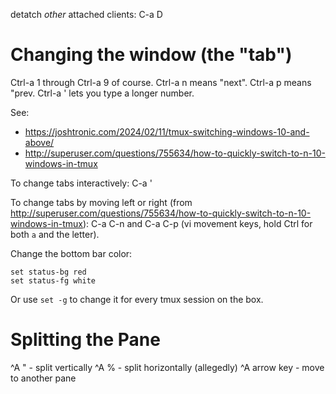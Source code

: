 detatch *other* attached clients: C-a D

# Changing the window (the "tab")

Ctrl-a 1 through Ctrl-a 9 of course.
Ctrl-a n means "next".
Ctrl-a p means "prev.
Ctrl-a ' lets you type a longer number.

See:

- https://joshtronic.com/2024/02/11/tmux-switching-windows-10-and-above/
- http://superuser.com/questions/755634/how-to-quickly-switch-to-n-10-windows-in-tmux

To change tabs interactively: C-a '

To change tabs by moving left or right (from http://superuser.com/questions/755634/how-to-quickly-switch-to-n-10-windows-in-tmux): C-a C-n and C-a C-p (vi movement keys, hold Ctrl for both `a` and the letter).

Change the bottom bar color:

    set status-bg red
    set status-fg white

Or use `set -g` to change it for every tmux session on the box.

# Splitting the Pane

^A " - split vertically
^A % - split horizontally (allegedly)
^A arrow key - move to another pane
